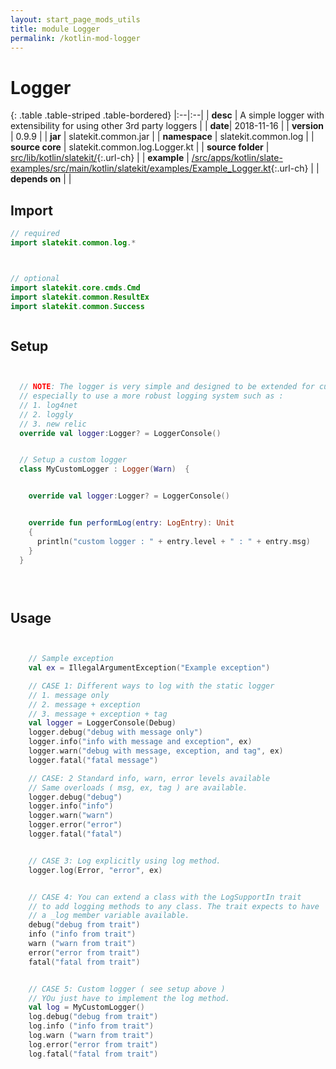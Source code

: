 ```yaml
---
layout: start_page_mods_utils
title: module Logger
permalink: /kotlin-mod-logger
---
```


# Logger

{: .table .table-striped .table-bordered}
|:--|:--|
| **desc** | A simple logger with extensibility for using other 3rd party loggers | 
| **date**| 2018-11-16 |
| **version** | 0.9.9  |
| **jar** | slatekit.common.jar  |
| **namespace** | slatekit.common.log  |
| **source core** | slatekit.common.log.Logger.kt  |
| **source folder** | [src/lib/kotlin/slatekit/](https://github.com/code-helix/slatekit/tree/master/src/lib/kotlin/slatekit/){:.url-ch}  |
| **example** | [/src/apps/kotlin/slate-examples/src/main/kotlin/slatekit/examples/Example_Logger.kt](https://github.com/code-helix/slatekit/tree/master/src/lib/kotlin/slatekit-examples/src/main/kotlin/slatekit/examples/Example_Logger.kt){:.url-ch} |
| **depends on** |   |

## Import
```kotlin 
// required 
import slatekit.common.log.*



// optional 
import slatekit.core.cmds.Cmd
import slatekit.common.ResultEx
import slatekit.common.Success



```

## Setup
```kotlin


  // NOTE: The logger is very simple and designed to be extended for customization
  // especially to use a more robust logging system such as :
  // 1. log4net
  // 2. loggly
  // 3. new relic
  override val logger:Logger? = LoggerConsole()


  // Setup a custom logger
  class MyCustomLogger : Logger(Warn)  {


    override val logger:Logger? = LoggerConsole()


    override fun performLog(entry: LogEntry): Unit
    {
      println("custom logger : " + entry.level + " : " + entry.msg)
    }
  }


  

```

## Usage
```kotlin


    // Sample exception
    val ex = IllegalArgumentException("Example exception")

    // CASE 1: Different ways to log with the static logger
    // 1. message only
    // 2. message + exception
    // 3. message + exception + tag
    val logger = LoggerConsole(Debug)
    logger.debug("debug with message only")
    logger.info("info with message and exception", ex)
    logger.warn("debug with message, exception, and tag", ex)
    logger.fatal("fatal message")

    // CASE: 2 Standard info, warn, error levels available
    // Same overloads ( msg, ex, tag ) are available.
    logger.debug("debug")
    logger.info("info")
    logger.warn("warn")
    logger.error("error")
    logger.fatal("fatal")


    // CASE 3: Log explicitly using log method.
    logger.log(Error, "error", ex)


    // CASE 4: You can extend a class with the LogSupportIn trait
    // to add logging methods to any class. The trait expects to have
    // a _log member variable available.
    debug("debug from trait")
    info ("info from trait")
    warn ("warn from trait")
    error("error from trait")
    fatal("fatal from trait")


    // CASE 5: Custom logger ( see setup above )
    // YOu just have to implement the log method.
    val log = MyCustomLogger()
    log.debug("debug from trait")
    log.info ("info from trait")
    log.warn ("warn from trait")
    log.error("error from trait")
    log.fatal("fatal from trait")
    

```

